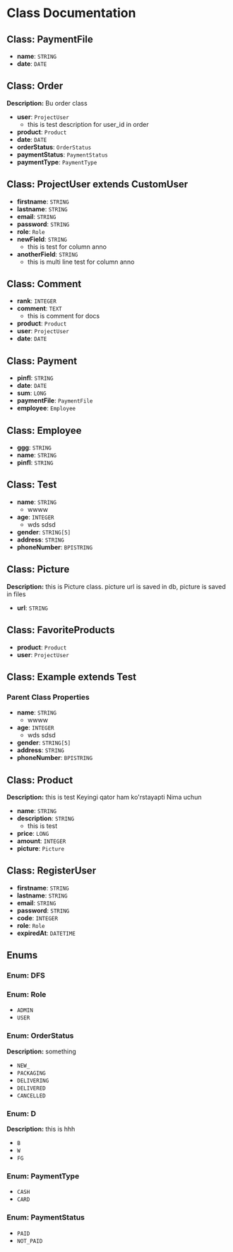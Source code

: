 # Class Documentation

## Class: PaymentFile

- **name**: `STRING`
- **date**: `DATE`

## Class: Order

**Description:**   Bu order class

- **user**: `ProjectUser`
  -  this is test description for user_id in order
- **product**: `Product`
- **date**: `DATE`
- **orderStatus**: `OrderStatus`
- **paymentStatus**: `PaymentStatus`
- **paymentType**: `PaymentType`

## Class: ProjectUser extends CustomUser

- **firstname**: `STRING`
- **lastname**: `STRING`
- **email**: `STRING`
- **password**: `STRING`
- **role**: `Role`
- **newField**: `STRING`
  -  this is test for column anno
- **anotherField**: `STRING`
  -  this is multi line test for column anno

## Class: Comment

- **rank**: `INTEGER`
- **comment**: `TEXT`
  -  this is comment for docs
- **product**: `Product`
- **user**: `ProjectUser`
- **date**: `DATE`

## Class: Payment

- **pinfl**: `STRING`
- **date**: `DATE`
- **sum**: `LONG`
- **paymentFile**: `PaymentFile`
- **employee**: `Employee`

## Class: Employee

- **ggg**: `STRING`
- **name**: `STRING`
- **pinfl**: `STRING`

## Class: Test

- **name**: `STRING`
  -  wwww
- **age**: `INTEGER`
  -  wds sdsd
- **gender**: `STRING[5]`
- **address**: `STRING`
- **phoneNumber**: `BPISTRING`

## Class: Picture

**Description:**  this is Picture class. picture url is saved in db, picture is saved in files

- **url**: `STRING`

## Class: FavoriteProducts

- **product**: `Product`
- **user**: `ProjectUser`

## Class: Example extends Test


### Parent Class Properties
- **name**: `STRING`
  -  wwww
- **age**: `INTEGER`
  -  wds sdsd
- **gender**: `STRING[5]`
- **address**: `STRING`
- **phoneNumber**: `BPISTRING`

## Class: Product

**Description:**  this is test  Keyingi qator ham ko'rstayapti Nima uchun

- **name**: `STRING`
- **description**: `STRING`
  -  this is test
- **price**: `LONG`
- **amount**: `INTEGER`
- **picture**: `Picture`

## Class: RegisterUser

- **firstname**: `STRING`
- **lastname**: `STRING`
- **email**: `STRING`
- **password**: `STRING`
- **code**: `INTEGER`
- **role**: `Role`
- **expiredAt**: `DATETIME`

## Enums

### Enum: DFS


### Enum: Role

- `ADMIN`
- `USER`

### Enum: OrderStatus

**Description:**  something

- `NEW_`
- `PACKAGING`
- `DELIVERING`
- `DELIVERED`
- `CANCELLED`

### Enum: D

**Description:**  this is hhh

- `B`
- `W`
- `FG`

### Enum: PaymentType

- `CASH`
- `CARD`

### Enum: PaymentStatus

- `PAID`
- `NOT_PAID`

